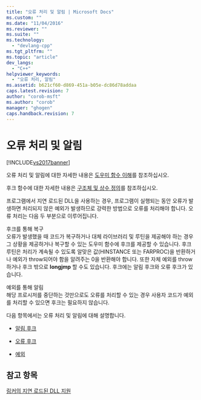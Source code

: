 ```yaml
---
title: "오류 처리 및 알림 | Microsoft Docs"
ms.custom: ""
ms.date: "11/04/2016"
ms.reviewer: ""
ms.suite: ""
ms.technology: 
  - "devlang-cpp"
ms.tgt_pltfrm: ""
ms.topic: "article"
dev_langs: 
  - "C++"
helpviewer_keywords: 
  - "오류 처리, 알림"
ms.assetid: b621cf60-d869-451a-b05e-dc86d78addaa
caps.latest.revision: 7
author: "corob-msft"
ms.author: "corob"
manager: "ghogen"
caps.handback.revision: 7
---
```

# 오류 처리 및 알림
[!INCLUDE[vs2017banner](../../assembler/inline/includes/vs2017banner.md)]

오류 처리 및 알림에 대한 자세한 내용은 [도우미 함수 이해](http://msdn.microsoft.com/ko-kr/6279c12c-d908-4967-b0b3-cabfc3e91d3d)를 참조하십시오.  
  
 후크 함수에 대한 자세한 내용은 [구조체 및 상수 정의](../../build/reference/structure-and-constant-definitions.md)를 참조하십시오.  
  
 프로그램에서 지연 로드된 DLL을 사용하는 경우, 프로그램이 실행되는 동안 오류가 발생하면 처리되지 않은 예외가 발생하므로 강력한 방법으로 오류를 처리해야 합니다.  오류 처리는 다음 두 부분으로 이루어집니다.  
  
 후크를 통해 복구  
 오류가 발생했을 때 코드가 복구하거나 대체 라이브러리 및 루틴을 제공해야 하는 경우 그 상황을 제공하거나 복구할 수 있는 도우미 함수에 후크를 제공할 수 있습니다.  후크 루틴은 처리가 계속될 수 있도록 알맞은 값\(HINSTANCE 또는 FARPROC\)을 반환하거나 예외가 throw되어야 함을 알려주는 0을 반환해야 합니다.  또한 자체 예외를 throw하거나 후크 밖으로 **longjmp** 할 수도 있습니다.  후크에는 알림 후크와 오류 후크가 있습니다.  
  
 예외를 통해 알림  
 해당 프로시저를 중단하는 것만으로도 오류를 처리할 수 있는 경우 사용자 코드가 예외를 처리할 수 있으면 후크는 필요하지 않습니다.  
  
 다음 항목에서는 오류 처리 및 알림에 대해 설명합니다.  
  
-   [알림 후크](../../build/reference/notification-hooks.md)  
  
-   [오류 후크](../../build/reference/failure-hooks.md)  
  
-   [예외](../../build/reference/exceptions-c-cpp.md)  
  
## 참고 항목  
 [링커의 지연 로드된 DLL 지원](../../build/reference/linker-support-for-delay-loaded-dlls.md)